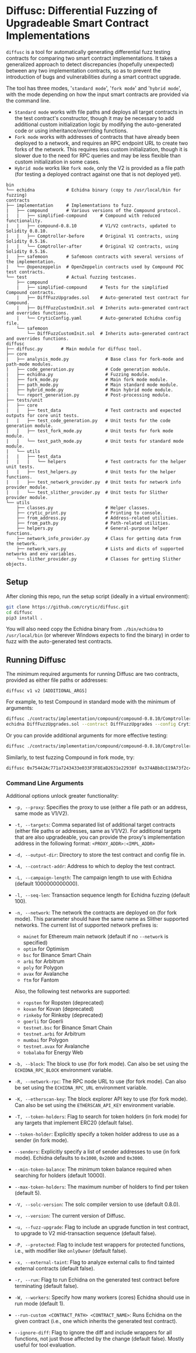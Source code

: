 # Diffusc: Differential Fuzzing of Upgradeable Smart Contract Implementations

`diffusc` is a tool for automatically generating differential fuzz testing contracts for comparing two smart contract implementations. It takes a generalized approach to detect discrepancies (hopefully unexpected) between any two implementation contracts, so as to prevent the introduction of bugs and vulnerabilities during a smart contract upgrade. 

The tool has three modes, '`standard mode`', '`fork mode`' and '`hybrid mode`', with the mode depending on how the input smart contracts are provided via the command line. 
- `Standard mode` works with file paths and deploys all target contracts in the test contract's constructor, though it may be necessary to add additional custom initialization logic by modifying the auto-generated code or using inheritance/overriding functions. 
- `Fork mode` works with addresses of contracts that have already been deployed to a network, and requires an RPC endpoint URL to create two forks of the network. This requires less custom initialization, though it is slower due to the need for RPC queries and may be less flexible than custom initialization in some cases.
- `Hybrid mode` works like `fork mode`, only the V2 is provided as a file path (for testing a deployed contract against one that is not deployed yet).

```
bin
└── echidna            # Echidna binary (copy to /usr/local/bin for fuzzing)
contracts
├── implementation     # Implementations to fuzz.
|   ├── compound       # Various versions of the Compound protocol.
|   |   ├── simplified-compound     # Compound with reduced functionality.
|   |   ├── compound-0.8.10         # V1/V2 contracts, updated to Solidity 0.8.10.
|   |   ├── Comptroller-before      # Original V1 contracts, using Solidity 0.5.16.
|   |   └── Comptroller-after       # Original V2 contracts, using Solidity 0.5.16.
|   ├── safemoon       # Safemoon contracts with several versions of the implementation.
|   └── @openzeppelin  # OpenZeppelin contracts used by Compound POC test contracts.
└── test               # Actual fuzzing testcases.
    ├── compound
    |   ├── simplified-compound     # Tests for the simplified Compound contracts.
    |   ├── DiffFuzzUpgrades.sol    # Auto-generated test contract for Compound.
    |   ├── DiffFuzzCustomInit.sol  # Inherits auto-generated contract and overrides functions.
    |   └── CryticConfig.yaml       # Auto-generated Echidna config file.
    └── safemoon
        └── DiffFuzzCustomInit.sol  # Inherits auto-generated contract and overrides functions.
diffusc
├── diffusc.py       # Main module for diffusc tool.
├── core
|   ├── analysis_mode.py              # Base class for fork-mode and path-mode modules.
|   ├── code_generation.py            # Code generation module.
|   ├── echidna.py                    # Fuzzing module.
|   ├── fork_mode.py                  # Main fork mode module.
|   ├── path_mode.py                  # Main standard mode module.
|   ├── hybrid_mode.py                # Main hybrid mode module.
|   └── report_generation.py          # Post-processing module.
├── tests/unit
|   ├── core
|   |   ├── test_data                 # Test contracts and expected outputs for core unit tests.
|   |   ├── test_code_generation.py   # Unit tests for the code generation module.
|   |   ├── test_fork_mode.py         # Unit tests for fork mode module.
|   |   └── test_path_mode.py         # Unit tests for standard mode module.
|   └── utils
|   |   ├── test_data
|   |   |   └── helpers               # Test contracts for the helper unit tests.
|   |   ├── test_helpers.py           # Unit tests for the helper functions.
|   |   ├── test_network_provider.py  # Unit tests for network info provider module.
|   |   └── test_slither_provider.py  # Unit tests for Slither provider module.
└── utils
    ├── classes.py                    # Helper classes.
    ├── crytic_print.py               # Printing to console.
    ├── from_address.py               # Address-related utilities.
    ├── from_path.py                  # Path-related utilities.
    ├── helpers.py                    # General-purpose helper functions.
    ├── network_info_provider.py      # Class for getting data from the network.
    ├── network_vars.py               # Lists and dicts of supported networks and env variables.
    └── slither_provider.py           # Classes for getting Slither objects.
```

## Setup

After cloning this repo, run the setup script (ideally in a virtual environment):
```bash
git clone https://github.com/crytic/diffusc.git
cd diffusc
pip3 install .
```
You will also need copy the Echidna binary from `./bin/echidna` to `/usr/local/bin` (or wherever Windows expects to find the binary) in order to fuzz with the auto-generated test contracts.

## Running Diffusc
The minimum required arguments for running Diffusc are two contracts, provided as either file paths or addresses:

`diffusc v1 v2 [ADDITIONAL_ARGS]`

For example, to test Compound in standard mode with the minimum of arguments:
```bash
diffusc ./contracts/implementation/compound/compound-0.8.10/ComptrollerV1.sol ./contracts/implementation/compound/compound-0.8.10/ComptrollerV2.sol
echidna DiffFuzzUpgrades.sol --contract DiffFuzzUpgrades --config CryticConfig.yaml
```
Or you can provide additional arguments for more effective testing:
```bash
diffusc ./contracts/implementation/compound/compound-0.8.10/ComptrollerHarnessV1.sol ./contracts/implementation/compound/compound-0.8.10/ComptrollerHarnessV2.sol -d ./contracts/test/compound/ -t ./contracts/implementation/compound/compound-0.8.10/CErc20.sol,./contracts/implementation/compound/compound-0.8.10/CompHarness.sol -p ./contracts/implementation/compound/compound-0.8.10/Unitroller.sol -u -v 0.8.10 --run-custom ./contracts/test/compound/DiffFuzzCustomInit.sol DiffFuzzCustomInit
```
Similarly, to test fuzzing Compound in fork mode, try:
```bash
diffusc 0x75442Ac771a7243433e033F3F8EaB2631e22938f 0x374ABb8cE19A73f2c4EFAd642bda76c797f19233 -t 0x12392F67bdf24faE0AF363c24aC620a2f67DAd86:0xa035b9e130f2b1aedc733eefb1c67ba4c503491f,0xc00e94Cb662C3520282E6f5717214004A7f26888 -p 0x3d9819210A31b4961b30EF54bE2aeD79B9c9Cd3B -u -v 0.8.10 -T --token-holder 0x309d413391e975B553B7B8D19bC11F8a6c2eB889 -r
```

### Command Line Arguments
Additional options unlock greater functionality:
* `-p, --proxy`: Specifies the proxy to use (either a file path or an address, same mode as V1/V2).
* `-t, --targets`: Comma separated list of additional target contracts (either file paths or addresses, same as V1/V2). For additional targets that are also upgradeable, you can provide the proxy's implementation address in the following format: `<PROXY_ADDR>:<IMPL_ADDR>`
* `-d, --output-dir`: Directory to store the test contract and config file in.
* `-A, --contract-addr`: Address to which to deploy the test contract.
* `-L, --campaign-length`: The campaign length to use with Echidna (default 1000000000000).
* `-l, --seq-len`: Transaction sequence length for Echidna fuzzing (default 100).
* `-n, --network`: The network the contracts are deployed on (for fork mode). This parameter should have the same name as Slither supported networks. The current list of supported network prefixes is:
  * `mainet` for Ethereum main network (default if no `--network` is specified)
  * `optim` for Optimism
  * `bsc` for Binance Smart Chain
  * `arbi` for Arbitrum
  * `poly` for Polygon
  * `avax` for Avalanche
  * `ftm` for Fantom
  
  Also, the following test networks are supported:
  * `ropsten` for Ropsten (deprecated)
  * `kovan` for Kovan (deprecated)
  * `rinkeby` for Rinkeby (deprecated)
  * `goerli` for Goerli
  * `testnet.bsc` for Binance Smart Chain
  * `testnet.arbi` for Arbitrum
  * `mumbai` for Polygon
  * `testnet.avax` for Avalanche
  * `tobalaba` for Energy Web
* `-b, --block`: The block to use (for fork mode). Can also be set using the `ECHIDNA_RPC_BLOCK` environment variable.
* `-R, --network-rpc`: The RPC node URL to use (for fork mode). Can also be set using the `ECHIDNA_RPC_URL` environment variable.
* `-K, --etherscan-key`: The block explorer API key to use (for fork mode). Can also be set using the `ETHERSCAN_API_KEY` environment variable.
* `-T, --token-holders`: Flag to search for token holders (in fork mode) for any targets that implement ERC20 (default false).
* `--token-holder`: Explicitly specify a token holder address to use as a sender (in fork mode).
* `--senders`: Explicitly specify a list of sender addresses to use (in fork mode). Echidna defaults to `0x1000`, `0x2000` and `0x3000`.
* `--min-token-balance`: The minimum token balance required when searching for holders (default 10000).
* `--max-token-holders`: The maximum number of holders to find per token (default 5).
* `-V, --solc-version`: The solc compiler version to use (default 0.8.0).
* `-v, --version`: The current version of Diffusc.
* `-u, --fuzz-upgrade`: Flag to include an upgrade function in test contract, to upgrade to V2 mid-transaction sequence (default false).
* `-P, --protected`: Flag to include test wrappers for protected functions, i.e., with modifier like `onlyOwner` (default false).
* `-x, --external-taint`: Flag to analyze external calls to find tainted external contracts (default false).
* `-r, --run`: Flag to run Echidna on the generated test contract before terminating (default false).
* `-W, --workers`: Specify how many workers (cores) Echidna should use in run mode (default 1).
* `--run-custom <CONTRACT_PATH> <CONTRACT_NAME>`: Runs Echidna on the given contract (i.e., one which inherits the generated test contract).
* `--ignore-diff`: Flag to ignore the diff and include wrappers for all functions, not just those affected by the change (default false). Mostly useful for tool evaluation.
